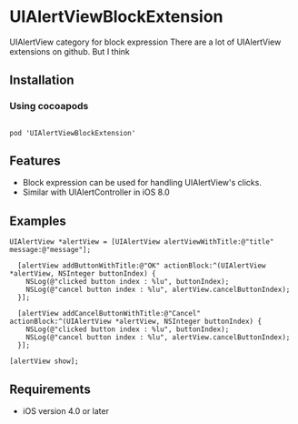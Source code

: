 # UIAlertViewBlockExtension
UIAlertView category for block expression
There are a lot of UIAlertView extensions on github.
But I think 

## Installation
### Using cocoapods
<code>
pod 'UIAlertViewBlockExtension'
</code>

## Features
- Block expression can be used for handling UIAlertView's clicks.
- Similar with UIAlertController in iOS 8.0

## Examples
```
UIAlertView *alertView = [UIAlertView alertViewWithTitle:@"title" message:@"message"];

  [alertView addButtonWithTitle:@"OK" actionBlock:^(UIAlertView *alertView, NSInteger buttonIndex) {
    NSLog(@"clicked button index : %lu", buttonIndex);
    NSLog(@"cancel button index : %lu", alertView.cancelButtonIndex);
  }];
  
  [alertView addCancelButtonWithTitle:@"Cancel" actionBlock:^(UIAlertView *alertView, NSInteger buttonIndex) {
    NSLog(@"clicked button index : %lu", buttonIndex);
    NSLog(@"cancel button index : %lu", alertView.cancelButtonIndex);
  }];
    
[alertView show];
```

## Requirements
- iOS version 4.0 or later
